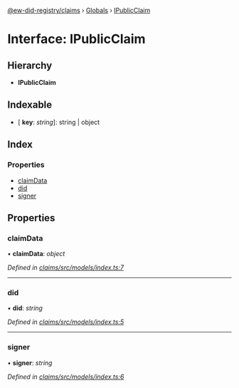 [@ew-did-registry/claims](../README.md) › [Globals](../globals.md) › [IPublicClaim](ipublicclaim.md)

# Interface: IPublicClaim

## Hierarchy

* **IPublicClaim**

## Indexable

* \[ **key**: *string*\]: string | object

## Index

### Properties

* [claimData](ipublicclaim.md#claimdata)
* [did](ipublicclaim.md#did)
* [signer](ipublicclaim.md#signer)

## Properties

###  claimData

• **claimData**: *object*

*Defined in [claims/src/models/index.ts:7](https://github.com/energywebfoundation/ew-did-registry/blob/c54c7fe/packages/claims/src/models/index.ts#L7)*

___

###  did

• **did**: *string*

*Defined in [claims/src/models/index.ts:5](https://github.com/energywebfoundation/ew-did-registry/blob/c54c7fe/packages/claims/src/models/index.ts#L5)*

___

###  signer

• **signer**: *string*

*Defined in [claims/src/models/index.ts:6](https://github.com/energywebfoundation/ew-did-registry/blob/c54c7fe/packages/claims/src/models/index.ts#L6)*
